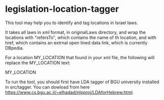 # legislation-location-tagger

This tool may help you to identify and tag locations in Israel laws.

It takes all laws in xml format, in originalLaws directory, and wrap the locations with "refersTo", which contains the name of th
location, and with href, which contains an extrnal open lined data link, which is currently DBpedia.


For a location MY_LOCATION that found in your xml file, the following will replace the MY_LOCATION text:

<location refersTo="MY_LOCATION" href="https://dbpedia.org/page/LOCATION">MY_LOCATION </location>


To run the tool, you should first have LDA tagger of BGU university installed in src/tagger.
You can dowload from here https://www.cs.bgu.ac.il/~elhadad/nlpproj/LDAforHebrew.html.
